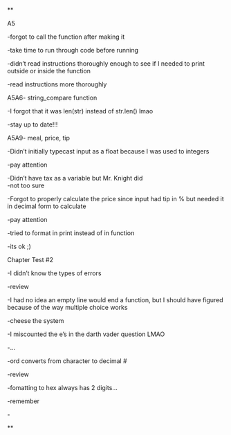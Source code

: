 **  
  

A5

\-forgot to call the function after making it

\-take time to run through code before running

\-didn’t read instructions thoroughly enough to see if I needed to print outside or inside the function

\-read instructions more thoroughly

  

A5A6- string\_compare function

\-I forgot that it was len(str) instead of str.len() lmao

\-stay up to date!!!

  

A5A9- meal, price, tip

\-Didn’t initially typecast input as a float because I was used to integers

\-pay attention

\-Didn’t have tax as a variable but Mr. Knight did  
\-not too sure

\-Forgot to properly calculate the price since input had tip in % but needed it in decimal form to calculate

\-pay attention

\-tried to format in print instead of in function

\-its ok ;)

  
  

Chapter Test #2

\-I didn’t know the types of errors

\-review

\-I had no idea an empty line would end a function, but I should have figured because of the way multiple choice works

\-cheese the system

\-I miscounted the e’s in the darth vader question LMAO

\-...

\-ord converts from character to decimal #

\-review

\-fomatting to hex always has 2 digits…

\-remember

\-

**